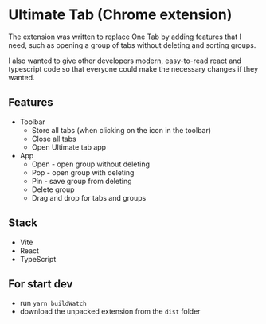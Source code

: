 # Ultimate Tab (Chrome extension)

The extension was written to replace One Tab by adding features that I need, such as opening a group of tabs without deleting and sorting groups.

I also wanted to give other developers modern, easy-to-read react and typescript code so that everyone could make the necessary changes if they wanted.

## Features
- Toolbar
  - Store all tabs (when clicking on the icon in the toolbar)
  - Close all tabs
  - Open Ultimate tab app
- App
  - Open - open group without deleting
  - Pop - open group with deleting
  - Pin - save group from deleting
  - Delete group
  - Drag and drop for tabs and groups

## Stack

- Vite
- React
- TypeScript

## For start dev
- run `yarn buildWatch`
- download the unpacked extension from the `dist` folder
